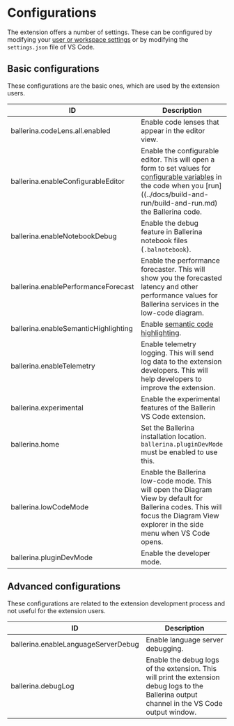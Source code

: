 # Configurations

The extension offers a number of settings. These can be configured by modifying your [user or workspace settings](https://code.visualstudio.com/docs/getstarted/settings) or by modifying the `settings.json` file of VS Code.

## Basic configurations

These configurations are the basic ones, which are used by the extension users.

| ID                                    | Description                                               |
|---------------------------------------|-----------------------------------------------------------|
| ballerina.codeLens.all.enabled        | Enable code lenses that appear in the editor view.           |
| ballerina.enableConfigurableEditor    | Enable the configurable editor. This will open a  form to set values for [configurable variables](https://ballerina.io/learn/by-example/configurable-variables/) in the code when you [run]((../docs/build-and-run/build-and-run.md) the Ballerina code. |
| ballerina.enableNotebookDebug         | Enable the debug feature in Ballerina notebook files (`.balnotebook`). |
| ballerina.enablePerformanceForecast   | Enable the performance forecaster. This will show you the forecasted latency and other performance values for Ballerina services in the low-code diagram.     |
| ballerina.enableSemanticHighlighting  | Enable [semantic code highlighting](https://code.visualstudio.com/api/language-extensions/semantic-highlight-guide).               |
| ballerina.enableTelemetry             | Enable telemetry logging. This will send log data to the extension developers. This will help developers to improve the extension. |
| ballerina.experimental                | Enable the experimental features of the Ballerin VS Code extension. |
| ballerina.home                        | Set the Ballerina installation location. ` ballerina.pluginDevMode ` must be enabled to use this. |
| ballerina.lowCodeMode                 | Enable the Ballerina low-code mode. This will open the Diagram View by default for Ballerina codes. This will focus the Diagram View explorer in the side menu when VS Code opens.                   |
| ballerina.pluginDevMode               | Enable the developer mode.                                     |

## Advanced configurations
These configurations are related to the extension development process and not useful for the extension users.

| ID                                    | Description                                               |
|---------------------------------------|-----------------------------------------------------------|
| ballerina.enableLanguageServerDebug   | Enable language server debugging.
| ballerina.debugLog                    | Enable the debug logs of the extension. This will print the extension debug logs to the Ballerina output channel in the VS Code output window. |
